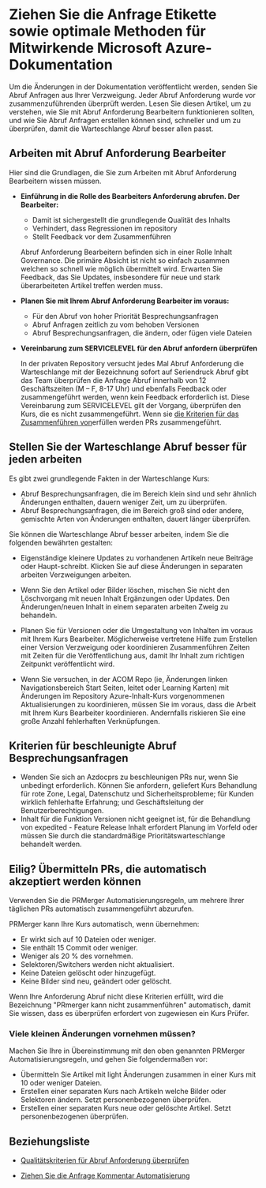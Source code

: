 # <a name="pull-request-etiquette-and-best-practices-for-microsoft-contributors-to-azure-documentation"></a>Ziehen Sie die Anfrage Etikette sowie optimale Methoden für Mitwirkende Microsoft Azure-Dokumentation

Um die Änderungen in der Dokumentation veröffentlicht werden, senden Sie Abruf Anfragen aus Ihrer Verzweigung. Jeder Abruf Anforderung wurde vor zusammenzuführenden überprüft werden. Lesen Sie diesen Artikel, um zu verstehen, wie Sie mit Abruf Anforderung Bearbeitern funktionieren sollten, und wie Sie Abruf Anfragen erstellen können sind, schneller und um zu überprüfen, damit die Warteschlange Abruf besser allen passt.

## <a name="working-with-pull-request-reviewers"></a>Arbeiten mit Abruf Anforderung Bearbeiter

Hier sind die Grundlagen, die Sie zum Arbeiten mit Abruf Anforderung Bearbeitern wissen müssen. 

- <b>Einführung in die Rolle des Bearbeiters Anforderung abrufen. Der Bearbeiter:</b>
  - Damit ist sichergestellt die grundlegende Qualität des Inhalts
  - Verhindert, dass Regressionen im repository
  - Stellt Feedback vor dem Zusammenführen

  Abruf Anforderung Bearbeitern befinden sich in einer Rolle Inhalt Governance. Die primäre Absicht ist nicht so einfach zusammen welchen so schnell wie möglich übermittelt wird. Erwarten Sie Feedback, das Sie Updates, insbesondere für neue und stark überarbeiteten Artikel treffen werden muss.

- <b>Planen Sie mit Ihrem Abruf Anforderung Bearbeiter im voraus:</b>
  - Für den Abruf von hoher Priorität Besprechungsanfragen
  - Abruf Anfragen zeitlich zu vom behoben Versionen
  - Abruf Besprechungsanfragen, die ändern, oder fügen viele Dateien

- <b>Vereinbarung zum SERVICELEVEL für den Abruf anfordern überprüfen</b>

  In der privaten Repository versucht jedes Mal Abruf Anforderung die Warteschlange mit der Bezeichnung sofort auf Seriendruck Abruf gibt das Team überprüfen die Anfrage Abruf innerhalb von 12 Geschäftszeiten (M – F, 8-17 Uhr) und ebenfalls Feedback oder zusammengeführt werden, wenn kein Feedback erforderlich ist. Diese Vereinbarung zum SERVICELEVEL gilt der Vorgang, überprüfen den Kurs, die es nicht zusammengeführt. Wenn sie [die Kriterien für das Zusammenführen von](contributor-guide-pr-criteria.md)erfüllen werden PRs zusammengeführt. 

## <a name="make-the-pull-request-queue-work-better-for-everyone"></a>Stellen Sie der Warteschlange Abruf besser für jeden arbeiten

Es gibt zwei grundlegende Fakten in der Warteschlange Kurs:

- Abruf Besprechungsanfragen, die im Bereich klein sind und sehr ähnlich Änderungen enthalten, dauern weniger Zeit, um zu überprüfen. 
- Abruf Besprechungsanfragen, die im Bereich groß sind oder andere, gemischte Arten von Änderungen enthalten, dauert länger überprüfen.

Sie können die Warteschlange Abruf besser arbeiten, indem Sie die folgenden bewährten gestalten:

- Eigenständige kleinere Updates zu vorhandenen Artikeln neue Beiträge oder Haupt-schreibt. Klicken Sie auf diese Änderungen in separaten arbeiten Verzweigungen arbeiten. 

- Wenn Sie den Artikel oder Bilder löschen, mischen Sie nicht den Löschvorgang mit neuen Inhalt Ergänzungen oder Updates. Den Änderungen/neuen Inhalt in einem separaten arbeiten Zweig zu behandeln.

- Planen Sie für Versionen oder die Umgestaltung von Inhalten im voraus mit Ihrem Kurs Bearbeiter. Möglicherweise vertretene Hilfe zum Erstellen einer Version Verzweigung oder koordinieren Zusammenführen Zeiten mit Zeiten für die Veröffentlichung aus, damit Ihr Inhalt zum richtigen Zeitpunkt veröffentlicht wird.

- Wenn Sie versuchen, in der ACOM Repo (ie, Änderungen linken Navigationsbereich Start Seiten, leitet oder Learning Karten) mit Änderungen im Repository Azure-Inhalt-Kurs vorgenommenen Aktualisierungen zu koordinieren, müssen Sie im voraus, dass die Arbeit mit Ihrem Kurs Bearbeiter koordinieren. Andernfalls riskieren Sie eine große Anzahl fehlerhaften Verknüpfungen.

## <a name="criteria-for-expedited-pull-requests"></a>Kriterien für beschleunigte Abruf Besprechungsanfragen

- Wenden Sie sich an Azdocprs zu beschleunigen PRs nur, wenn Sie unbedingt erforderlich. Können Sie anfordern, geliefert Kurs Behandlung für rote Zone, Legal, Datenschutz und Sicherheitsprobleme; für Kunden wirklich fehlerhafte Erfahrung; und Geschäftsleitung der Benutzerberechtigungen. 
- Inhalt für die Funktion Versionen nicht geeignet ist, für die Behandlung von expedited - Feature Release Inhalt erfordert Planung im Vorfeld oder müssen Sie durch die standardmäßige Prioritätswarteschlange behandelt werden.


## <a name="in-a-hurry-submit-prs-that-can-be-accepted-automatically"></a>Eilig? Übermitteln PRs, die automatisch akzeptiert werden können

Verwenden Sie die PRMerger Automatisierungsregeln, um mehrere Ihrer täglichen PRs automatisch zusammengeführt abzurufen.

PRMerger kann Ihre Kurs automatisch, wenn übernehmen:
* Er wirkt sich auf 10 Dateien oder weniger.
* Sie enthält 15 Commit oder weniger.
* Weniger als 20 % des vornehmen.
* Selektoren/Switchers werden nicht aktualisiert.
* Keine Dateien gelöscht oder hinzugefügt.
* Keine Bilder sind neu, geändert oder gelöscht.

Wenn Ihre Anforderung Abruf nicht diese Kriterien erfüllt, wird die Bezeichnung "PRmerger kann nicht zusammenführen" automatisch, damit Sie wissen, dass es überprüfen erfordert von zugewiesen ein Kurs Prüfer.

### <a name="need-to-make-a-lot-of-little-changes"></a>Viele kleinen Änderungen vornehmen müssen?

Machen Sie Ihre in Übereinstimmung mit den oben genannten PRMerger Automatisierungsregeln, und gehen Sie folgendermaßen vor:
* Übermitteln Sie Artikel mit light Änderungen zusammen in einer Kurs mit 10 oder weniger Dateien.
* Erstellen einer separaten Kurs nach Artikeln welche Bilder oder Selektoren ändern. Setzt personenbezogenen überprüfen.
* Erstellen einer separaten Kurs neue oder gelöschte Artikel. Setzt personenbezogenen überprüfen.

## <a name="related"></a>Beziehungsliste

- [Qualitätskriterien für Abruf Anforderung überprüfen](contributor-guide-pr-criteria.md)

- [Ziehen Sie die Anfrage Kommentar Automatisierung](contributor-guide-pull-request-comments.md)
